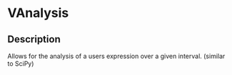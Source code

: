 # VAnalysis

## Description 
Allows for the analysis of a users expression over a given interval. (similar to SciPy)